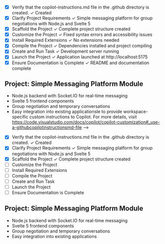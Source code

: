 <!-- Use this file to provide workspace-specific custom instructions to Copilot. For more details, visit https://code.visualstudio.com/docs/copilot/copilot-customization#_use-a-githubcopilotinstructionsmd-file -->

- [x] Verify that the copilot-instructions.md file in the .github directory is created. ✓ Created
- [x] Clarify Project Requirements ✓ Simple messaging platform for group negotiations with Node.js and Svelte 5
- [x] Scaffold the Project ✓ Complete project structure created
- [x] Customize the Project ✓ Fixed syntax errors and accessibility issues
- [x] Install Required Extensions ✓ No extensions needed
- [x] Compile the Project ✓ Dependencies installed and project compiling
- [x] Create and Run Task ✓ Development server running
- [x] Launch the Project ✓ Application launched at http://localhost:5175
- [x] Ensure Documentation is Complete ✓ README and documentation complete

## Project: Simple Messaging Platform Module

- Node.js backend with Socket.IO for real-time messaging
- Svelte 5 frontend components
- Group negotiation and temporary conversations
- Easy integration into existing applicationsle to provide workspace-specific custom instructions to Copilot. For more details, visit https://code.visualstudio.com/docs/copilot/copilot-customization#_use-a-githubcopilotinstructionsmd-file -->
- [x] Verify that the copilot-instructions.md file in the .github directory is created. ✓ Created
- [x] Clarify Project Requirements ✓ Simple messaging platform for group negotiations with Node.js and Svelte 5
- [x] Scaffold the Project ✓ Complete project structure created
- [ ] Customize the Project
- [ ] Install Required Extensions
- [ ] Compile the Project
- [ ] Create and Run Task
- [ ] Launch the Project
- [ ] Ensure Documentation is Complete

## Project: Simple Messaging Platform Module

- Node.js backend with Socket.IO for real-time messaging
- Svelte 5 frontend components
- Group negotiation and temporary conversations
- Easy integration into existing applications

